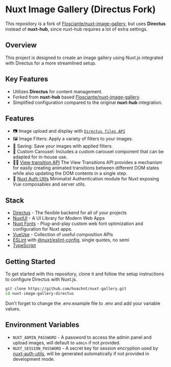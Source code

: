 # Nuxt Image Gallery (Directus Fork)

This repository is a fork of [Flosciante/nuxt-image-gallery](https://github.com/Flosciante/nuxt-image-gallery), but uses **Directus** instead of **nuxt-hub**, since nuxt-hub requires a lot of extra settings.

## Overview

This project is designed to create an image gallery using Nuxt.js integrated with Directus for a more streamlined setup.

## Key Features

-   Utilizes **Directus** for content management.
-   Forked from **nuxt-hub** based [Flosciante/nuxt-image-gallery](https://github.com/Flosciante/nuxt-image-gallery).
-   Simplified configuration compared to the original **nuxt-hub** integration.

## Features

-   📷 Image upload and display with [`Directus files API`](https://docs.directus.io/reference/files.html)
-   🖼️ Image Filters: Apply a variety of filters to your images.
-   💾 Saving: Save your images with applied filters.
-   🎠 Custom Carousel: Includes a custom carousel component that can be adapted for in-house use.
-   🏃🏻 [View transition API](https://developer.chrome.com/docs/web-platform/view-transitions) The View Transitions API provides a mechanism for easily creating animated transitions between different DOM states while also updating the DOM contents in a single step.
-   🔑 [Nuxt Auth Utils](https://github.com/Atinux/nuxt-auth-utils) Minimalist Authentication module for Nuxt exposing Vue composables and server utils.

## Stack

-   [Directus](https://directus.io/) - The flexible backend for all of your projects
-   [NuxtUI](https://ui.nuxt.com/getting-started) - A UI Library for Modern Web Apps
-   [Nuxt Fonts](https://github.com/nuxt/fonts) - Plug-and-play custom web font optimization and configuration for Nuxt apps.
-   [VueUse](https://github.com/antfu/vueuse) - Collection of useful composition APIs
-   [ESLint](https://eslint.org/) with [@nuxt/eslint-config](https://github.com/nuxt/eslint), single quotes, no semi
-   [TypeScript](https://www.typescriptlang.org/)

## Getting Started

To get started with this repository, clone it and follow the setup instructions to configure Directus with Nuxt.js.

```bash
git clone https://github.com/hoachnt/nuxt-gallery.git
cd nuxt-image-gallery-directus
```

Don't forget to change the .env.example file to .env and add your variable values.

## Environment Variables

-   `NUXT_ADMIN_PASSWORD` - A password to access the admin panel and upload images, will default to `admin` if not provided.
-   `NUXT_SESSION_PASSWORD` - A secret key for session encryption used by [nuxt-auth-utils](https://github.com/Atinux/nuxt-auth-utils), will be generated automatically if not provided in development mode.
